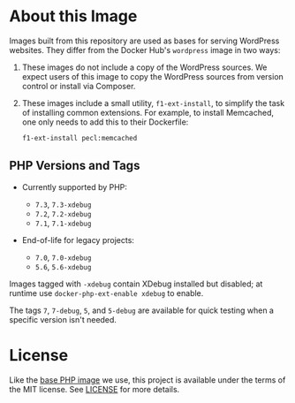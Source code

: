 # About this Image

Images built from this repository are used as bases for serving WordPress websites. They differ from the Docker Hub's `wordpress` image in two ways:

1. These images do not include a copy of the WordPress sources. We expect users of this image to copy the WordPress sources from version control or install via Composer.
2. These images include a small utility, `f1-ext-install`, to simplify the task of installing common extensions. For example, to install Memcached, one only needs to add this to their Dockerfile:

   ```sh
   f1-ext-install pecl:memcached
   ```

## PHP Versions and Tags

- Currently supported by PHP:
  - `7.3`, `7.3-xdebug`
  - `7.2`, `7.2-xdebug`
  - `7.1`, `7.1-xdebug`

- End-of-life for legacy projects:
  - `7.0`, `7.0-xdebug`
  - `5.6`, `5.6-xdebug`

Images tagged with `-xdebug` contain XDebug installed but disabled; at runtime use `docker-php-ext-enable xdebug` to enable.

The tags `7`, `7-debug`, `5`, and `5-debug` are available for quick testing when a specific version isn't needed.

# License

Like the [base PHP image](https://github.com/docker-library/php) we use, this project is available under the terms of the MIT license. See [LICENSE](LICENSE) for more details.
